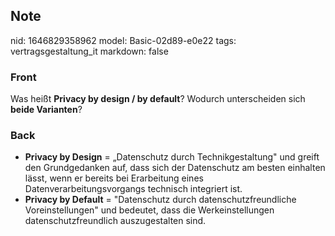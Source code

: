 ## Note
nid: 1646829358962
model: Basic-02d89-e0e22
tags: vertragsgestaltung_it
markdown: false

### Front
Was heißt <b>Privacy by design / by default</b>? Wodurch
unterscheiden sich <b>beide Varianten</b>?

### Back
<ul>
  <li><b>Privacy by Design</b> = „Datenschutz durch
  Technikgestaltung" und greift den Grundgedanken auf, dass sich
  der Datenschutz am besten einhalten lässt, wenn er bereits bei
  Erarbeitung eines Datenverarbeitungsvorgangs technisch integriert
  ist.
  <li><b>Privacy by Default</b> = "Datenschutz durch
  datenschutzfreundliche Voreinstellungen" und bedeutet, dass die
  Werkeinstellungen datenschutzfreundlich auszugestalten sind.
</ul>
